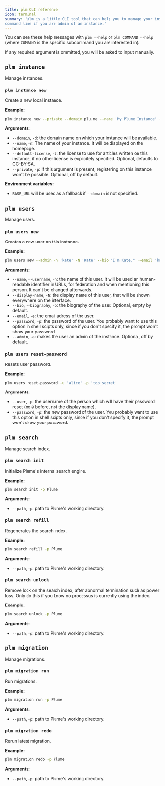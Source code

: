 ```yaml
---
title: plm CLI reference
icon: terminal
summary: 'plm is a little CLI tool that can help you to manage your instance from the
command line if you are admin of an instance.'
---
```


You can see these help messages with `plm --help` or `plm COMMAND --help` (where `COMMAND` is the specific subcommand you are interested in).

If any required argument is ommitted, you will be asked to input manually.

## `plm instance`

Manage instances.

### `plm instance new`

Create a new local instance.

**Example:**

```bash
plm instance new --private --domain plu.me --name 'My Plume Instance' -l 'CC-BY'
```

**Arguments:**

- `--domain`, `-d`: the domain name on which your instance will be available.
- `--name`, `-n`: The name of your instance. It will be displayed on the homepage.
- `--default-license`, `-l`: the license to use for articles written on this instance, if no other license is explicitely specified. Optional, defaults to CC-BY-SA.
- `--private`, `-p`: if this argument is present, registering on this instance won't be possible. Optional, off by default.

**Environment variables:**

- `BASE_URL` will be used as a fallback if `--domain` is not specified.

## `plm users`

Manage users.

### `plm users new`

Creates a new user on this instance.

**Example:**

```bash
plm users new --admin -n 'kate' -N 'Kate' --bio "I'm Kate." --email 'kate@plu.me'
```

**Arguments:**

- `--name`, `--username`, `-n`: the name of this user. It will be used an human-readable identifier in URLs, for federation and when mentioning this person. It can't be changed afterwards.
- `--display-name`, `-N`: the display name of this user, that will be shown everywhere on the interface.
- `--bio`, `--biography`, `-b`: the biography of the user. Optional, empty by default.
- `--email`, `-e`: the email adress of the user.
- `--password`, `-p`: the password of the user. You probably want to use this option in shell scipts only, since if you don't specify it, the prompt won't show your password.
- `--admin`, `-a`: makes the user an admin of the instance. Optional, off by default.

### `plm users reset-password`

Resets user password.

**Example:**

```bash
plm users reset-password -u 'alice' -p 'top_secret'
```

**Arguments:**

- `--user`, `-p`: the username of the person which will have their password reset (no `@` before, not the display name).
- `--password`, `-p`: the new password of the user. You probably want to use this option in shell scipts only, since if you don't specify it, the prompt won't show your password.

## `plm search`

Manage search index.

### `plm search init`

Initialize Plume's internal search engine.

**Example:**

```bash
plm search init -p Plume
```

**Arguments:**

- `--path`, `-p`: path to Plume's working directory.

### `plm search refill`

Regenerates the search index.

**Example:**

```bash
plm search refill -p Plume
```

**Arguments:**

- `--path`, `-p`: path to Plume's working directory.

### `plm search unlock`

Remove lock on the search index, after abnormal termination such as power loss.
Only do this if you know no processus is currently using the index.

**Example:**

```bash
plm search unlock -p Plume
```

**Arguments:**

- `--path`, `-p`: path to Plume's working directory.

## `plm migration`

Manage migrations.

### `plm migration run`

Run migrations.

**Example:**

```bash
plm migration run -p Plume
```

**Arguments:**

- `--path`, `-p`: path to Plume's working directory.

### `plm migration redo`

Rerun latest migration.

**Example:**

```bash
plm migration redo -p Plume
```

**Arguments:**

- `--path`, `-p`: path to Plume's working directory.
